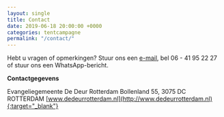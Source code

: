 ```yaml
---
layout: single
title: Contact
date: 2019-06-18 20:00:00 +0000
categories: tentcampagne
permalink: "/contact/"
---
```

Hebt u vragen of opmerkingen? 
Stuur ons een [e-mail](mailto:info@dedeurrotterdam.nl), bel 06 - 41 95 22 27 of stuur ons een WhatsApp-bericht.

<strong>Contactgegevens</strong>  

Evangeliegemeente De Deur Rotterdam
Bollenland 55, 3075 DC  ROTTERDAM
[www.dedeurrotterdam.nl](http://www.dedeurrotterdam.nl){:target="_blank"}
